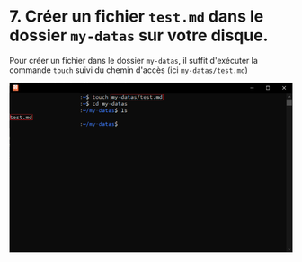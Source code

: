 # 7. Créer un fichier `test.md` dans le dossier `my-datas` sur votre disque.

Pour créer un fichier dans le dossier `my-datas`, il suffit d'exécuter la commande `touch` suivi du chemin d'accès (ici `my-datas/test.md`)

![](./assets/cli.png)